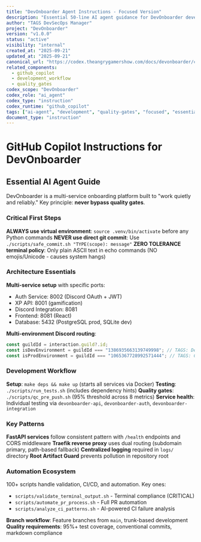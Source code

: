 ```yaml
---
title: "DevOnboarder Agent Instructions - Focused Version"
description: "Essential 50-line AI agent guidance for DevOnboarder development workflow and quality standards"
author: "TAGS DevSecOps Manager"
project: "DevOnboarder"
version: "v1.0.0"
status: "active"
visibility: "internal"
created_at: "2025-09-21"
updated_at: "2025-09-21"
canonical_url: "https://codex.theangrygamershow.com/docs/devonboarder/copilot-instructions-focused"
related_components:
  - github_copilot
  - development_workflow
  - quality_gates
codex_scope: "DevOnboarder"
codex_role: "ai_agent"
codex_type: "instruction"
codex_runtime: "github_copilot"
tags: ["ai-agent", "development", "quality-gates", "focused", "essential"]
document_type: "instruction"
---
```


# GitHub Copilot Instructions for DevOnboarder

## Essential AI Agent Guide

DevOnboarder is a multi-service onboarding platform built to "work quietly and reliably." Key principle: **never bypass quality gates**.

### Critical First Steps

**ALWAYS use virtual environment**: `source .venv/bin/activate` before any Python commands
**NEVER use direct git commit**: Use `./scripts/safe_commit.sh "TYPE(scope): message"`
**ZERO TOLERANCE terminal policy**: Only plain ASCII text in echo commands (NO emojis/Unicode - causes system hangs)

### Architecture Essentials

**Multi-service setup** with specific ports:

- Auth Service: 8002 (Discord OAuth + JWT)
- XP API: 8001 (gamification)
- Discord Integration: 8081
- Frontend: 8081 (React)
- Database: 5432 (PostgreSQL prod, SQLite dev)

**Multi-environment Discord routing**:

```typescript
const guildId = interaction.guild?.id;
const isDevEnvironment = guildId === "1386935663139749998"; // TAGS: DevOnboarder
const isProdEnvironment = guildId === "1065367728992571444"; // TAGS: C2C
```

### Development Workflow

**Setup**: `make deps && make up` (starts all services via Docker)
**Testing**: `./scripts/run_tests.sh` (includes dependency hints)
**Quality gates**: `./scripts/qc_pre_push.sh` (95% threshold across 8 metrics)
**Service health**: Individual testing via `devonboarder-api`, `devonboarder-auth`, `devonboarder-integration`

### Key Patterns

**FastAPI services** follow consistent pattern with `/health` endpoints and CORS middleware
**Traefik reverse proxy** uses dual routing (subdomain primary, path-based fallback)
**Centralized logging** required in `logs/` directory
**Root Artifact Guard** prevents pollution in repository root

### Automation Ecosystem

100+ scripts handle validation, CI/CD, and automation. Key ones:

- `scripts/validate_terminal_output.sh` - Terminal compliance (CRITICAL)
- `scripts/automate_pr_process.sh` - Full PR automation
- `scripts/analyze_ci_patterns.sh` - AI-powered CI failure analysis

**Branch workflow**: Feature branches from `main`, trunk-based development
**Quality requirements**: 95%+ test coverage, conventional commits, markdown compliance
